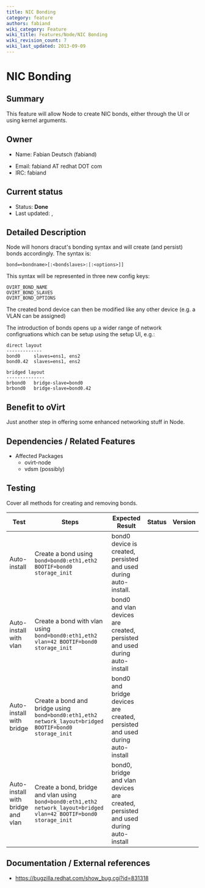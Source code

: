 ```yaml
---
title: NIC Bonding
category: feature
authors: fabiand
wiki_category: Feature
wiki_title: Features/Node/NIC Bonding
wiki_revision_count: 7
wiki_last_updated: 2013-09-09
---
```


# NIC Bonding

## Summary

This feature will allow Node to create NIC bonds, either through the UI or using kernel arguments.

## Owner

*   Name: Fabian Deutsch (fabiand)

<!-- -->

*   Email: fabiand AT redhat DOT com
*   IRC: fabiand

## Current status

*   Status: **Done**
*   Last updated: ,

## Detailed Description

Node will honors dracut's bonding syntax and will create (and persist) bonds accordingly. The syntax is:

    bond=<bondname>[:<bondslaves>:[:<options>]]

This syntax will be represented in three new config keys:

    OVIRT_BOND_NAME
    OVIRT_BOND_SLAVES
    OVIRT_BOND_OPTIONS

The created bond device can then be modified like any other device (e.g. a VLAN can be assigned)

The introduction of bonds opens up a wider range of network configruations which can be setup using the setup UI, e.g.:

    direct layout
    -------------
    bond0     slaves=ens1, ens2
    bond0.42  slaves=ens1, ens2

    bridged layout
    --------------
    brbond0   bridge-slave=bond0
    brbond0   bridge-slave=bond0.42

## Benefit to oVirt

Just another step in offering some enhanced networking stuff in Node.

## Dependencies / Related Features

*   Affected Packages
    -   ovirt-node
    -   vdsm (possibly)

## Testing

Cover all methods for creating and removing bonds.

| Test                              | Steps                                                                                                                | Expected Result                                                                    | Status | Version |
|-----------------------------------|----------------------------------------------------------------------------------------------------------------------|------------------------------------------------------------------------------------|--------|---------|
| Auto-install                      | Create a bond using `bond=bond0:eth1,eth2 BOOTIF=bond0 storage_init`                                                 | bond0 device is created, persisted and used during auto-install.                   |        |         |
| Auto-install with vlan            | Create a bond with vlan using `bond=bond0:eth1,eth2 vlan=42 BOOTIF=bond0 storage_init`                               | bond0 and vlan devices are created, persisted and used during auto-install         |        |         |
| Auto-install with bridge          | Create a bond and bridge using `bond=bond0:eth1,eth2 network_layout=bridged BOOTIF=bond0 storage_init`               | bond0 and bridge devices are created, persisted and used during auto-install       |        |         |
| Auto-install with bridge and vlan | Create a bond, bridge and vlan using `bond=bond0:eth1,eth2 network_layout=bridged vlan=42 BOOTIF=bond0 storage_init` | bond0, bridge and vlan devices are created, persisted and used during auto-install |        |         |

## Documentation / External references

*   <https://bugzilla.redhat.com/show_bug.cgi?id=831318>




